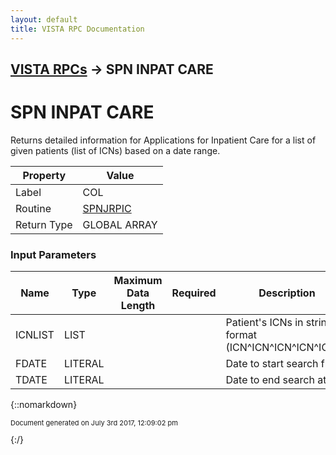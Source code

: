 ```yaml
---
layout: default
title: VISTA RPC Documentation
---
```


## [VISTA RPCs](TableOfContents) &#8594; SPN INPAT CARE
# SPN INPAT CARE

Returns detailed information for Applications for Inpatient Care for a list of given patients (list of ICNs) based on a date range. 

Property | Value
--- | ---
Label | COL
Routine | [SPNJRPIC](http://code.osehra.org/dox/Routine_SPNJRPIC_source.html)
Return Type | GLOBAL ARRAY


### Input Parameters

Name | Type | Maximum Data Length | Required | Description
--- | --- | --- | --- | ---
ICNLIST | LIST |  |  | Patient&#x27;s ICNs in string format (ICN^ICN^ICN^ICN^ICN...) 
FDATE | LITERAL |  |  | Date to start search from.  
TDATE | LITERAL |  |  | Date to end search at.  



{::nomarkdown} <br/><p style="font-size: 11px">Document generated on July 3rd 2017, 12:09:02 pm</p>{:/}